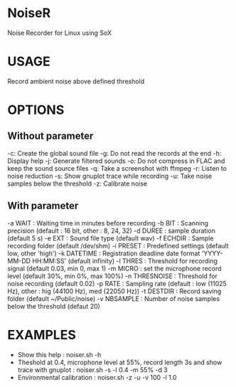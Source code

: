 # NoiseR
Noise Recorder for Linux using SoX

# USAGE
Record ambient noise above defined threshold

# OPTIONS

## Without parameter

-c: Create the global sound file
-g: Do not read the records at the end
-h: Display help
-j: Generate filtered sounds
-o: Do not compress in FLAC and keep the sound source files
-q: Take a screenshot with ffmpeg
-r: Listen to noise reduction
-s: Show gnuplot trace while recording
-u: Take noise samples below the threshold
-z: Calibrate noise

## With parameter

-a WAIT       : Waiting time in minutes before recording
-b BIT        : Scanning precision (default : 16 bit, other : 8, 24, 32)
-d DUREE      : sample duration (default 5 s)
-e EXT        : Sound file type  (default wav)
-f ECHDIR     : Sample recording folder (default /dev/shm)
-i PRESET     : Predefined settings (default low, other 'high')
-k DATETIME   : Registration deadline date format 'YYYY-MM-DD HH:MM:SS' (default infinity)
-l THRES      : Threshold for recording signal (default 0.03, min 0, max 1)
-m MICRO      : set the microphone record level (default 30%, min 0%, max 100%)
-n THRESNOISE : Threshold for noise recording (default 0.02)
-p RATE       : Sampling rate (default : low (11025 Hz), other : hig (44100 Hz), med (22050 Hz))
-t DESTDIR    : Record saving folder (default ~/Public/noise)
-v NBSAMPLE   : Number of noise samples below the threshold (defaut 20)

# EXAMPLES

 - Show this help : noiser.sh -h
 - Theshold at 0.4, microphone level at 55%, record length 3s and show trace with gnuplot : noiser.sh -s -l 0.4 -m 55% -d 3
 - Environmental calibration : noiser.sh -z -u -v 100 -l 1.0
